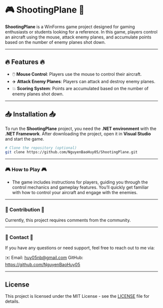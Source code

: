 # 🎮 **ShootingPlane** 🚀

**ShootingPlane** is a WinForms game project designed for gaming enthusiasts or students looking for a reference. In this game, players control an aircraft using the mouse, attack enemy planes, and accumulate points based on the number of enemy planes shot down.

---

## 🔥 **Features** 🔥

- 🖱️ **Mouse Control**: Players use the mouse to control their aircraft.
- ✈️ **Attack Enemy Planes**: Players can attack and destroy enemy planes.
- 💥 **Scoring System**: Points are accumulated based on the number of enemy planes shot down.

---

## 📥 **Installation** 📥

To run the **ShootingPlane** project, you need the **.NET environment** with the **.NET Framework**. After downloading the project, open it in **Visual Studio** and start the game.

```bash
# Clone the repository (optional)
git clone https://github.com/NguyenBaoHuy05/ShootingPlane.git
```
---

### 🎮 How to Play 🎮
- The game includes instructions for players, guiding you through the control mechanics and gameplay features. You’ll quickly get familiar with how to control your aircraft and engage with the enemies.

---

### 🤝 Contribution 🤝
Currently, this project  requires comments from the community.

---

### 📧 Contact 📧
If you have any questions or need support, feel free to reach out to me via:

✉️ Email: huy05nb@gmail.com
GitHub: https://github.com/NguyenBaoHuy05

---

## License

This project is licensed under the MIT License - see the [LICENSE](LICENSE) file for details.
